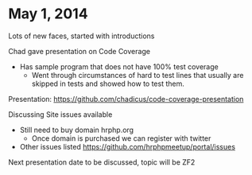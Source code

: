 May 1, 2014
==============

Lots of new faces, started with introductions

Chad gave presentation on Code Coverage
* Has sample program that does not have 100% test coverage
  * Went through circumstances of hard to test lines that usually are skipped in tests and showed how to test them.

Presentation: https://github.com/chadicus/code-coverage-presentation 


Discussing Site issues available 
* Still need to buy domain hrphp.org
  * Once domain is purchased we can register with twitter
* Other issues listed https://github.com/hrphpmeetup/portal/issues

Next presentation date to be discussed, topic will be ZF2

